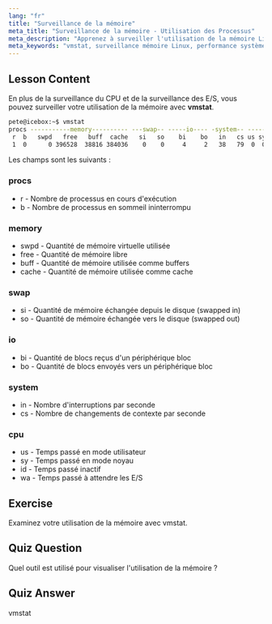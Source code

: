 ```yaml
---
lang: "fr"
title: "Surveillance de la mémoire"
meta_title: "Surveillance de la mémoire - Utilisation des Processus"
meta_description: "Apprenez à surveiller l'utilisation de la mémoire Linux avec vmstat. Comprenez la mémoire, le swap et les métriques CPU pour la performance du système. Commencez votre parcours Linux !"
meta_keywords: "vmstat, surveillance mémoire Linux, performance système, tutoriel Linux, utilisation mémoire, Linux débutant, guide Linux"
---
```


## Lesson Content

En plus de la surveillance du CPU et de la surveillance des E/S, vous pouvez surveiller votre utilisation de la mémoire avec **vmstat**.

```bash
pete@icebox:~$ vmstat
procs -----------memory---------- ---swap-- -----io---- -system-- ------cpu-----
 r  b   swpd   free   buff  cache   si   so    bi    bo   in   cs us sy id wa st
 1  0      0 396528  38816 384036    0    0     4     2   38   79  0  0 99  0  0
```

Les champs sont les suivants :

### procs

- r - Nombre de processus en cours d'exécution
- b - Nombre de processus en sommeil ininterrompu

### memory

- swpd - Quantité de mémoire virtuelle utilisée
- free - Quantité de mémoire libre
- buff - Quantité de mémoire utilisée comme buffers
- cache - Quantité de mémoire utilisée comme cache

### swap

- si - Quantité de mémoire échangée depuis le disque (swapped in)
- so - Quantité de mémoire échangée vers le disque (swapped out)

### io

- bi - Quantité de blocs reçus d'un périphérique bloc
- bo - Quantité de blocs envoyés vers un périphérique bloc

### system

- in - Nombre d'interruptions par seconde
- cs - Nombre de changements de contexte par seconde

### cpu

- us - Temps passé en mode utilisateur
- sy - Temps passé en mode noyau
- id - Temps passé inactif
- wa - Temps passé à attendre les E/S

## Exercise

Examinez votre utilisation de la mémoire avec vmstat.

## Quiz Question

Quel outil est utilisé pour visualiser l'utilisation de la mémoire ?

## Quiz Answer

vmstat
